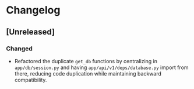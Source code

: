 # Changelog

## [Unreleased]

### Changed
- Refactored the duplicate `get_db` functions by centralizing in `app/db/session.py` and having `app/api/v1/deps/database.py` import from there, reducing code duplication while maintaining backward compatibility. 